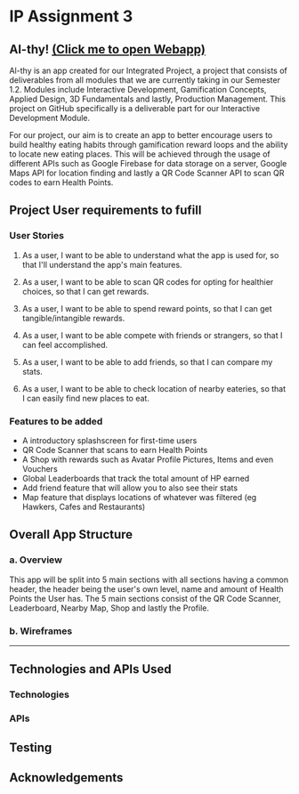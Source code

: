 # IP Assignment 3

## Al-thy! [(Click me to open Webapp)](https://philkwek.github.io/IP_assignment3_althy/)

Al-thy is an app created for our Integrated Project, a project that consists of deliverables from all modules that we are currently taking in our Semester 1.2. Modules include Interactive Development, Gamification Concepts, Applied Design, 3D Fundamentals and lastly, Production Management. This project on GitHub specifically is a deliverable part for our Interactive Development Module.

For our project, our aim is to create an app to better encourage users to build healthy eating habits through gamification reward loops and the ability to locate new eating places. This will be achieved through the usage of different APIs such as Google Firebase for data storage on a server, Google Maps API for location finding and lastly a QR Code Scanner API to scan QR codes to earn Health Points.

## Project User requirements to fufill

### User Stories

1. As a user, I want to be able to understand what the app is used for, so that I'll understand the app's main features.

2. As a user, I want to be able to scan QR codes for opting for healthier choices, so that I can get rewards.

3. As a user, I want to be able to spend reward points, so that I can get tangible/intangible rewards.

4. As a user, I want to be able compete with friends or strangers, so that I can feel accomplished.

5. As a user, I want to be able to add friends, so that I can compare my stats.

6. As a user, I want to be able to check location of nearby eateries, so that I can easily find new places to eat.

### Features to be added 

- A introductory splashscreen for first-time users
- QR Code Scanner that scans to earn Health Points
- A Shop with rewards such as Avatar Profile Pictures, Items and even Vouchers
- Global Leaderboards that track the total amount of HP earned
- Add friend feature that will allow you to also see their stats
- Map feature that displays locations of whatever was filtered (eg Hawkers, Cafes and Restaurants)

## Overall App Structure

### a. Overview

This app will be split into 5 main sections with all sections having a common header, the header being the user's own level, name and amount of Health Points the User has. The 5 main sections consist of the QR Code Scanner, Leaderboard, Nearby Map, Shop and lastly the Profile.

### b. Wireframes

---

## Technologies and APIs Used

### Technologies

### APIs

## Testing

## Acknowledgements

